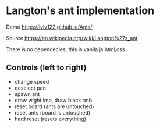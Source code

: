 # Langton's ant implementation

Demo
https://iviv122.github.io/Ants/

Source
https://en.wikipedia.org/wiki/Langton%27s_ant

There is no dependecies, this is vanila js,html,css

## Controls (left to right)
- change speed
- deselect pen
- spawn ant
- draw wight lmb, draw black rmb
- reset board (ants are untouched)
- reset ants (board is untouched)
- hard reset (resets everything)